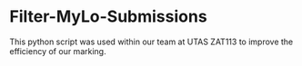 # Filter-MyLo-Submissions

This python script was used within our team at UTAS ZAT113 to improve the efficiency of our marking.
